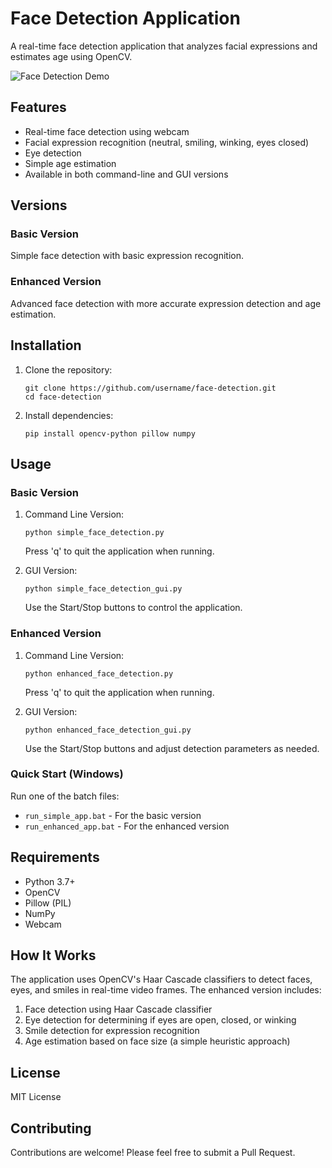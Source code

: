 # Face Detection Application

A real-time face detection application that analyzes facial expressions and estimates age using OpenCV.

![Face Detection Demo](https://github.com/username/face-detection/raw/main/demo.png)

## Features

- Real-time face detection using webcam
- Facial expression recognition (neutral, smiling, winking, eyes closed)
- Eye detection
- Simple age estimation
- Available in both command-line and GUI versions

## Versions

### Basic Version

Simple face detection with basic expression recognition.

### Enhanced Version

Advanced face detection with more accurate expression detection and age estimation.

## Installation

1. Clone the repository:
   ```
   git clone https://github.com/username/face-detection.git
   cd face-detection
   ```

2. Install dependencies:
   ```
   pip install opencv-python pillow numpy
   ```

## Usage

### Basic Version

1. Command Line Version:
   ```
   python simple_face_detection.py
   ```
   Press 'q' to quit the application when running.

2. GUI Version:
   ```
   python simple_face_detection_gui.py
   ```
   Use the Start/Stop buttons to control the application.

### Enhanced Version

1. Command Line Version:
   ```
   python enhanced_face_detection.py
   ```
   Press 'q' to quit the application when running.

2. GUI Version:
   ```
   python enhanced_face_detection_gui.py
   ```
   Use the Start/Stop buttons and adjust detection parameters as needed.

### Quick Start (Windows)

Run one of the batch files:
- `run_simple_app.bat` - For the basic version
- `run_enhanced_app.bat` - For the enhanced version

## Requirements

- Python 3.7+
- OpenCV
- Pillow (PIL)
- NumPy
- Webcam

## How It Works

The application uses OpenCV's Haar Cascade classifiers to detect faces, eyes, and smiles in real-time video frames. The enhanced version includes:

1. Face detection using Haar Cascade classifier
2. Eye detection for determining if eyes are open, closed, or winking
3. Smile detection for expression recognition
4. Age estimation based on face size (a simple heuristic approach)

## License

MIT License

## Contributing

Contributions are welcome! Please feel free to submit a Pull Request. 